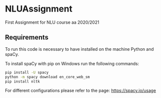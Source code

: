 # NLUAssignment
First Assignment for NLU course aa 2020/2021

## Requirements

To run this code is necessary to have installed on the machine Python and spaCy.

To install spaCy with pip on Windows run the following commands:
```sh
pip install -U spacy
python -m spacy download en_core_web_sm
pip install nltk
```

For different configurations please refer to the page: https://spacy.io/usage
